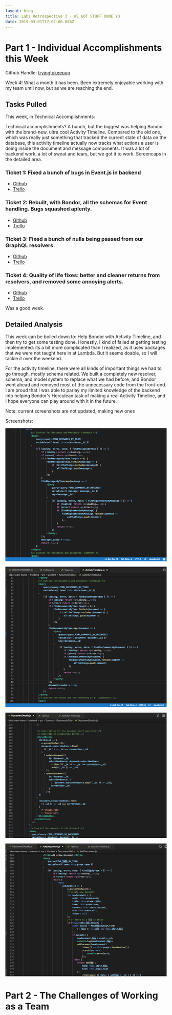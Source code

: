 ```yaml
---
layout: blog
title: Labs Retrospective 3 - WE GOT STUFF DONE YO
date: 2019-03-01T17:02:00.886Z
---
```

# Part 1 - Individual Accomplishments this Week

Github Handle: [tryingtokeepup](https://github.com/tryingtokeepup)

Week 4! What a month it has been. Been extremely enjoyable working with my team until now, but as we are reaching the end.

## Tasks Pulled

This week, in Technical Accomplishments:

Technical accomplishments? A bunch, but the biggest was helping Bondor with the brand-new, ultra cool Activity Timeline. Compared to the old one, which was really just something that tracked the current state of data on the database, this activity timeline actually now tracks what actions a user is doing inside the document and message components. It was a lot of backend work, a lot of sweat and tears, but we got it to work. Screencaps in the detailed area.

### Ticket 1: Fixed a bunch of bugs in Event.js in backend

* [Github](https://github.com/Lambda-School-Labs/labs-team-home/pull/362)
* [Trello](https://trello.com/c/QW8mvUpD/85-testing-and-fixing-folder-functions-from-last-week)

### Ticket 2: Rebuilt, with Bondor, all the schemas for Event handling. Bugs squashed aplenty.

* [Github](https://github.com/Lambda-School-Labs/labs-team-home/pull/370)
* [Trello](https://trello.com/c/QW8mvUpD/85-testing-and-fixing-folder-functions-from-last-week)

### Ticket 3: Fixed a bunch of nulls being passed from our GraphQL resolvers.

* [Github](https://github.com/Lambda-School-Labs/labs-team-home/pull/384)
* [Trello](https://trello.com/c/QW8mvUpD/85-testing-and-fixing-folder-functions-from-last-week)

### Ticket 4: Quality of life fixes: better and cleaner returns from resolvers, and removed some annoying alerts.

* [Github](https://github.com/Lambda-School-Labs/labs-team-home/pull/395)
* [Trello](https://trello.com/c/QW8mvUpD/85-testing-and-fixing-folder-functions-from-last-week)

Was a good week. 

## Detailed Analysis

This week can be boiled down to: Help Bondor with Activity Timeline, and then try to get some testing done. Honestly, I kind of failed at getting testing implemented: its a bit more complicated than I realized, as it uses packages that we were not taught here in at Lambda. But it seems doable, so I will tackle it over the weekend. 

For the activity timeline, there were all kinds of important things we had to go through, mostly schema related. We built a completely new resolver, schema, and model system to replace what we had before, and Bondor went ahead and removed most of the unnecessary code from the front-end. I am proud that I was able to parlay my limited knowledge of the backend into helping Bondor's Herculean task of making a real Activity Timeline, and I hope everyone can play around with it in the future. 


Note: current screenshots are not updated, making new ones

Screenshots:

![](../assets/activity-timeline-1.png "Activity Timeline - This shows the first part of the fix.")

![](../assets/activity-timeline2.png "This is the 2nd part.")

![](../assets/subscribe-function.png "I assisted Nedim too this week on the subscribe functionality. Final implementation was done by Bondor.")

![](../assets/tag-function.png "Not all of the code (of course), but this was my primary duty. Eileen helped tremendously.")



# Part 2 - The Challenges of Working as a Team
